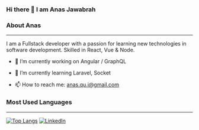 ### Hi there 👋 I am Anas Jawabrah


### About Anas
------------
I am a  Fullstack developer with a passion for learning new technologies in software development. Skilled in React, Vue & Node.

- 🔭 I’m currently working on Angular / GraphQL

- 🌱 I’m currently learning Laravel, Socket

- 📫 How to reach me: anas.qu.j@gmail.com

### Most Used Languages
------------
  [![Top Langs](https://github-readme-stats.vercel.app/api/top-langs/?username=anasJawabrah)](https://github.com/anasJawabrah/github-readme-stats)
[![LinkedIn](https://user-images.githubusercontent.com/282759/84680162-4161a300-af00-11ea-912c-8f32e5cc1676.png)](https://linkedin.com/in/anasJawabrah)
